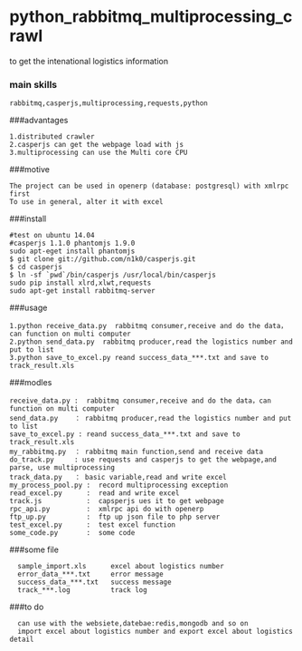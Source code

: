 # python_rabbitmq_multiprocessing_crawl

to get the intenational logistics information

### main skills

    rabbitmq,casperjs,multiprocessing,requests,python
    
###advantages

    1.distributed crawler
    2.casperjs can get the webpage load with js
    3.multiprocessing can use the Multi core CPU 

###motive

    The project can be used in openerp (database: postgresql) with xmlrpc first
    To use in general, alter it with excel

###install

    #test on ubuntu 14.04
    #casperjs 1.1.0 phantomjs 1.9.0
    sudo apt-eget install phantomjs
    $ git clone git://github.com/n1k0/casperjs.git
    $ cd casperjs
    $ ln -sf `pwd`/bin/casperjs /usr/local/bin/casperjs
    sudo pip install xlrd,xlwt,requests
    sudo apt-get install rabbitmq-server

###usage

    1.python receive_data.py  rabbitmq consumer,receive and do the data，can function on multi computer
    2.python send_data.py  rabbitmq producer,read the logistics number and put to list
    3.python save_to_excel.py reand success_data_***.txt and save to track_result.xls

###modles
	
    receive_data.py :  rabbitmq consumer,receive and do the data，can function on multi computer
    send_data.py    ： rabbitmq producer,read the logistics number and put to list
    save_to_excel.py : reand success_data_***.txt and save to track_result.xls
    my_rabbitmq.py  ： rabbitmq main function,send and receive data
    do_track.py     : use requests and casperjs to get the webpage,and parse, use multiprocessing
    track_data.py   ： basic variable,read and write excel
    my_process_pool.py :  record multiprocessing exception
    read_excel.py      :  read and write excel
    track.js           :  capsperjs ues it to get webpage
    rpc_api.py         :  xmlrpc api do with openerp
    ftp_up.py          :  ftp up json file to php server
    test_excel.py      :  test excel function
    some_code.py       :  some code
	

###some file

      sample_import.xls      excel about logistics number
      error_data_***.txt     error message
      success_data_***.txt   success message
      track_***.log          track log

###to do

      can use with the websiete,datebae:redis,mongodb and so on
      import excel about logistics number and export excel about logistics detail
